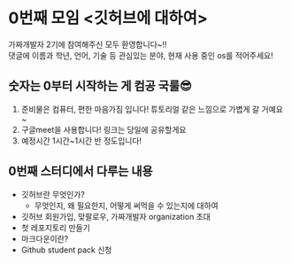 # 0번째 모임 <깃허브에 대하여>
가짜개발자 2기에 참여해주신 모두 환영합니다~!!  
댓글에 이름과 학년, 언어, 기술 등 관심있는 분야, 현재 사용 중인 os를 적어주세요!  

## 숫자는 0부터 시작하는 게 컴공 국룰😎

1. 준비물은 컴퓨터, 편한 마음가짐 입니다! 튜토리얼 같은 느낌으로 가볍게 갈 거예요~  
2. 구글meet을 사용합니다! 링크는 당일에 공유할게요  
3. 예정시간 1시간~1시간 반 정도입니다!  

## 0번째 스터디에서 다루는 내용

+ 깃허브란 무엇인가?
    + 무엇인지, 왜 필요한지, 어떻게 써먹을 수 있는지에 대하여
+ 깃허브 회원가입, 맞팔로우, 가짜개발자 organization 초대
+ 첫 레포지토리 만들기
+ 마크다운이란?
+ Github student pack 신청
